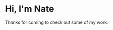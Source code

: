 # Hi, I'm Nate

Thanks for coming to check out some of my work.

<!---
NathanStudley/NathanStudley is a ✨ special ✨ repository because its `README.md` (this file) appears on your GitHub profile.
You can click the Preview link to take a look at your changes.
--->
